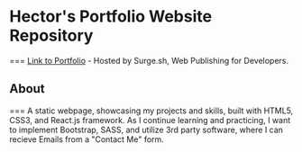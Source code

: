 # Hector's Portfolio Website Repository
===
[Link to Portfolio](hectorperez.surge.sh) - Hosted by Surge.sh, Web Publishing for Developers. 

## About
===
A static webpage, showcasing my projects and skills, built with HTML5, CSS3, and React.js framework. As I continue learning and practicing, I want to implement Bootstrap, SASS, and utilize 3rd party software, where I can recieve Emails from a "Contact Me" form.